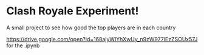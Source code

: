 # Clash Royale Experiment!
A small project to see how good the top players are in each country

https://drive.google.com/open?id=168ajyWlYhXwUy_n9zW977lEzZSOUx57J for the .ipynb
